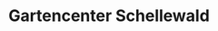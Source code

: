 ---
title: "Gartencenter Schellewald"
url: /gladbeck/gartencenter-schellewald/
shop: Garten-Center
---